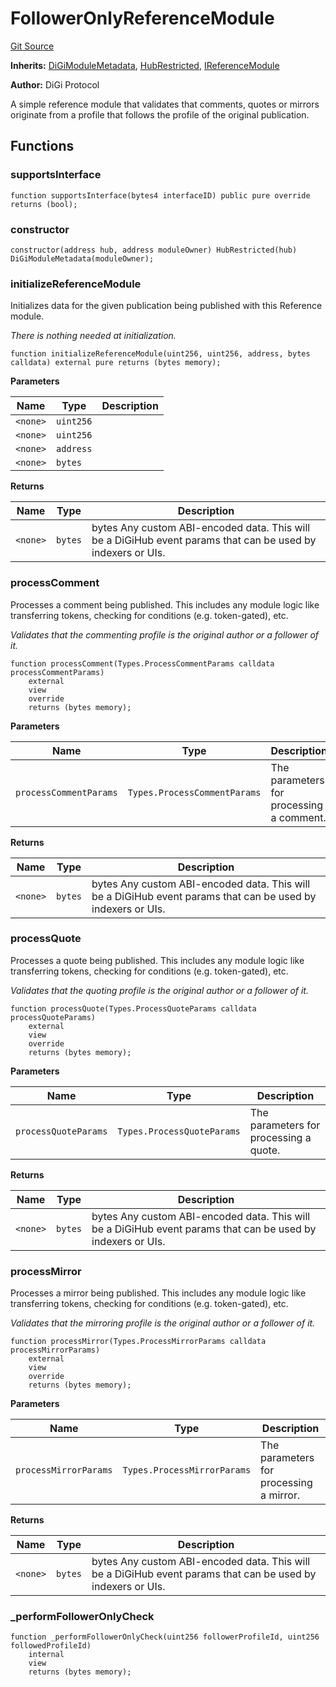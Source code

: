 # FollowerOnlyReferenceModule
[Git Source](https://github.com/digiv3rse/core-contracts/blob/5454b58664fab805b6888a68ff40915d251f32f3/contracts/modules/reference/FollowerOnlyReferenceModule.sol)

**Inherits:**
[DiGiModuleMetadata](/contracts/modules/DiGiModuleMetadata.sol/contract.DiGiModuleMetadata.md), [HubRestricted](/contracts/base/HubRestricted.sol/abstract.HubRestricted.md), [IReferenceModule](/contracts/interfaces/IReferenceModule.sol/interface.IReferenceModule.md)

**Author:**
DiGi Protocol

A simple reference module that validates that comments, quotes or mirrors originate from a profile that
follows the profile of the original publication.


## Functions
### supportsInterface


```solidity
function supportsInterface(bytes4 interfaceID) public pure override returns (bool);
```

### constructor


```solidity
constructor(address hub, address moduleOwner) HubRestricted(hub) DiGiModuleMetadata(moduleOwner);
```

### initializeReferenceModule

Initializes data for the given publication being published with this Reference module.

*There is nothing needed at initialization.*


```solidity
function initializeReferenceModule(uint256, uint256, address, bytes calldata) external pure returns (bytes memory);
```
**Parameters**

|Name|Type|Description|
|----|----|-----------|
|`<none>`|`uint256`||
|`<none>`|`uint256`||
|`<none>`|`address`||
|`<none>`|`bytes`||

**Returns**

|Name|Type|Description|
|----|----|-----------|
|`<none>`|`bytes`|bytes Any custom ABI-encoded data. This will be a DiGiHub event params that can be used by indexers or UIs.|


### processComment

Processes a comment being published. This includes any module logic like transferring tokens,
checking for conditions (e.g. token-gated), etc.

*Validates that the commenting profile is the original author or a follower of it.*


```solidity
function processComment(Types.ProcessCommentParams calldata processCommentParams)
    external
    view
    override
    returns (bytes memory);
```
**Parameters**

|Name|Type|Description|
|----|----|-----------|
|`processCommentParams`|`Types.ProcessCommentParams`|The parameters for processing a comment.|

**Returns**

|Name|Type|Description|
|----|----|-----------|
|`<none>`|`bytes`|bytes Any custom ABI-encoded data. This will be a DiGiHub event params that can be used by indexers or UIs.|


### processQuote

Processes a quote being published. This includes any module logic like transferring tokens,
checking for conditions (e.g. token-gated), etc.

*Validates that the quoting profile is the original author or a follower of it.*


```solidity
function processQuote(Types.ProcessQuoteParams calldata processQuoteParams)
    external
    view
    override
    returns (bytes memory);
```
**Parameters**

|Name|Type|Description|
|----|----|-----------|
|`processQuoteParams`|`Types.ProcessQuoteParams`|The parameters for processing a quote.|

**Returns**

|Name|Type|Description|
|----|----|-----------|
|`<none>`|`bytes`|bytes Any custom ABI-encoded data. This will be a DiGiHub event params that can be used by indexers or UIs.|


### processMirror

Processes a mirror being published. This includes any module logic like transferring tokens,
checking for conditions (e.g. token-gated), etc.

*Validates that the mirroring profile is the original author or a follower of it.*


```solidity
function processMirror(Types.ProcessMirrorParams calldata processMirrorParams)
    external
    view
    override
    returns (bytes memory);
```
**Parameters**

|Name|Type|Description|
|----|----|-----------|
|`processMirrorParams`|`Types.ProcessMirrorParams`|The parameters for processing a mirror.|

**Returns**

|Name|Type|Description|
|----|----|-----------|
|`<none>`|`bytes`|bytes Any custom ABI-encoded data. This will be a DiGiHub event params that can be used by indexers or UIs.|


### _performFollowerOnlyCheck


```solidity
function _performFollowerOnlyCheck(uint256 followerProfileId, uint256 followedProfileId)
    internal
    view
    returns (bytes memory);
```

